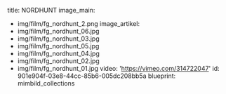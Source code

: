 title: NORDHUNT
image_main:
  - img/film/fg_nordhunt_2.png
image_artikel:
  - img/film/fg_nordhunt_06.jpg
  - img/film/fg_nordhunt_03.jpg
  - img/film/fg_nordhunt_05.jpg
  - img/film/fg_nordhunt_04.jpg
  - img/film/fg_nordhunt_02.jpg
  - img/film/fg_nordhunt_01.jpg
video: 'https://vimeo.com/314722047'
id: 901e904f-03e8-44cc-85b6-005dc208bb5a
blueprint: mimbild_collections
